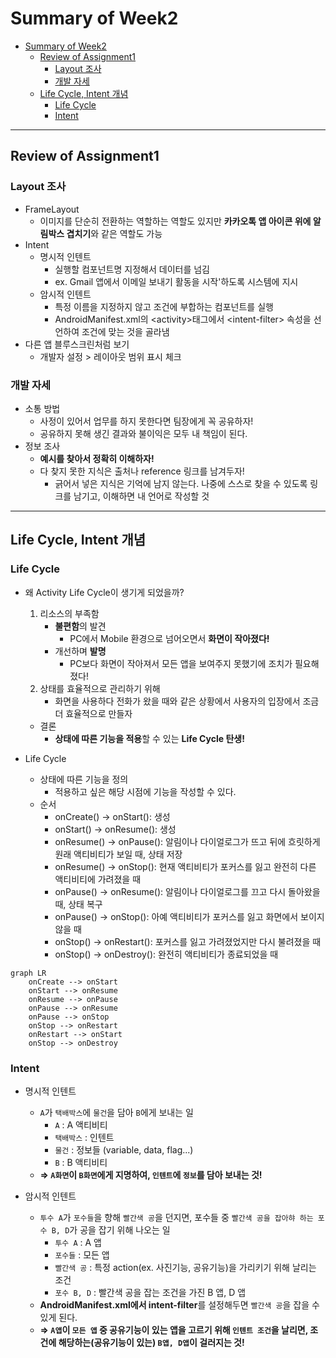 # Summary of Week2
<!-- TOC -->

- [Summary of Week2](#summary-of-week2)
  - [Review of Assignment1](#review-of-assignment1)
    - [Layout 조사](#layout-조사)
    - [개발 자세](#개발-자세)
  - [Life Cycle, Intent 개념](#life-cycle-intent-개념)
    - [Life Cycle](#life-cycle)
    - [Intent](#intent)

<!-- /TOC -->

---

## Review of Assignment1

### Layout 조사
* FrameLayout
  * 이미지를 단순히 전환하는 역할하는 역할도 있지만 **카카오톡 앱 아이콘 위에 알림박스 겹치기**와 같은 역할도 가능
* Intent
  * 명시적 인텐트
    * 실행할 컴포넌트명 지정해서 데이터를 넘김
    * ex. Gmail 앱에서 이메일 보내기 활동을 시작'하도록 시스템에 지시
  * 암시적 인텐트
    * 특정 이름을 지정하지 않고 조건에 부합하는 컴포넌트를 실행
    * AndroidManifest.xml의 &lt;activity&gt;태그에서 &lt;intent-filter&gt; 속성을 선언하여 조건에 맞는 것을 골라냄
* 다른 앱 블루스크린처럼 보기
  * 개발자 설정 > 레이아웃 범위 표시 체크

### 개발 자세
* 소통 방법
  * 사정이 있어서 업무를 하지 못한다면 팀장에게 꼭 공유하자!
  * 공유하지 못해 생긴 결과와 불이익은 모두 내 책임이 된다.
* 정보 조사
  * **예시를 찾아서 정확히 이해하자!**
  * 다 찾지 못한 지식은 출처나 reference 링크를 남겨두자!
    * 긁어서 넣은 지식은 기억에 남지 않는다. 나중에 스스로 찾을 수 있도록 링크를 남기고, 이해하면 내 언어로 작성할 것
  
---

## Life Cycle, Intent 개념

### Life Cycle
* 왜 Activity Life Cycle이 생기게 되었을까?
  1. 리소스의 부족함
     * **불편함**의 발견
       * PC에서 Mobile 환경으로 넘어오면서 **화면이 작아졌다!**
     * 개선하며 **발명**
       * PC보다 화면이 작아져서 모든 앱을 보여주지 못했기에 조치가 필요해졌다!
  2. 상태를 효율적으로 관리하기 위해
     * 화면을 사용하다 전화가 왔을 때와 같은 상황에서 사용자의 입장에서 조금 더 효율적으로 만들자
  * 결론
    * **상태에 따른 기능을 적용**할 수 있는 **Life Cycle 탄생!**

* Life Cycle
  * 상태에 따른 기능을 정의
    * 적용하고 싶은 해당 시점에 기능을 작성할 수 있다.
  * 순서
    * onCreate() -> onStart(): 생성
    * onStart() -> onResume(): 생성
    * onResume() -> onPause(): 알림이나 다이얼로그가 뜨고 뒤에 흐릿하게 원래 액티비티가 보일 때, 상태 저장
    * onResume() -> onStop(): 현재 액티비티가 포커스를 잃고 완전히 다른 액티비티에 가려졌을 때
    * onPause() -> onResume(): 알림이나 다이얼로그를 끄고 다시 돌아왔을 때, 상태 복구
    * onPause() -> onStop(): 아예 액티비티가 포커스를 잃고 화면에서 보이지 않을 때
    * onStop() -> onRestart(): 포커스를 잃고 가려졌었지만 다시 불려졌을 때
    * onStop() -> onDestroy(): 완전히 액티비티가 종료되었을 때

```mermaid
graph LR
	onCreate --> onStart
	onStart --> onResume
	onResume --> onPause
	onPause --> onResume
	onPause --> onStop
	onStop --> onRestart
	onRestart --> onStart
	onStop --> onDestroy
```

### Intent
* 명시적 인텐트
  * `A`가 `택배박스`에 `물건`을 담아 `B`에게 보내는 일
    * `A` : A 액티비티
    * `택배박스` : 인텐트
    * `물건` : 정보들 (variable, data, flag...)
    * `B` : B 액티비티
  * **=> `A화면`이 `B화면`에게 지명하여, `인텐트`에 `정보`를 담아 보내는 것!**

* 암시적 인텐트
  * `투수 A`가 `포수들`을 향해 `빨간색 공`을 던지면, 포수들 중 `빨간색 공을 잡아햐 하는 포수 B, D`가 공을 잡기 위해 나오는 일
    * `투수 A` : A 앱
    * `포수들` : 모든 앱
    * `빨간색 공` : 특정 action(ex. 사진기능, 공유기능)을 가리키기 위해 날리는 조건
    * `포수 B, D` : 빨간색 공을 잡는 조건을 가진 B 앱, D 앱
  * **AndroidManifest.xml에서 intent-filter**를 설정해두면 `빨간색 공`을 잡을 수 있게 된다.
  * **=> `A앱`이 `모든 앱` 중 공유기능이 있는 앱을 고르기 위해 `인텐트 조건`을 날리면, 조건에 해당하는(공유기능이 있는) `B앱, D앱`이 걸러지는 것!**

